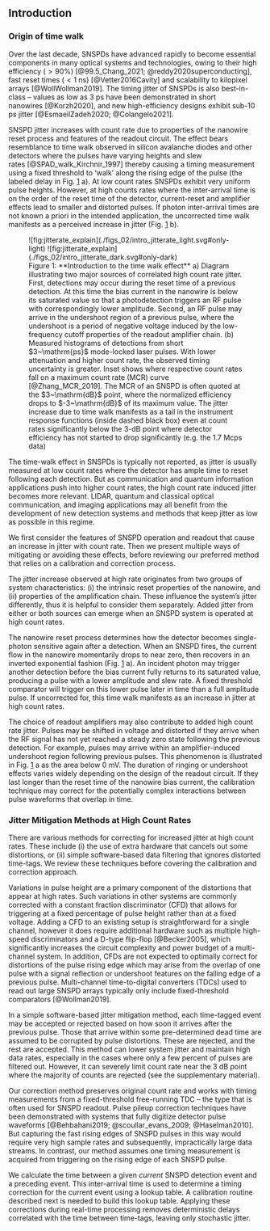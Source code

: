 ## Introduction

### Origin of time walk

Over the last decade, SNSPDs have advanced rapidly to become essential components in many optical systems and technologies, owing to their high efficiency $(>90\%)$&#160;[@99.5_Chang_2021; @reddy2020superconducting], fast reset times ($< 1~\mathrm{ns}$)&#160;[@Vetter2016Cavity] and scalability to kilopixel arrays&#160;[@WollWollman2019]. The timing jitter of SNSPDs is also best-in-class – values as low as 3&#160;ps have been demonstrated in short nanowires&#160;[@Korzh2020], and new high-efficiency designs exhibit sub-10 ps jitter&#160;[@EsmaeilZadeh2020; @Colangelo2021].

SNSPD jitter increases with count rate due to properties of the nanowire reset process and features of the readout circuit. The effect bears resemblance to time walk observed in silicon avalanche diodes and other detectors where the pulses have varying heights and slew rates&#160;[@SPAD_walk_Kirchnir_1997] thereby causing a timing measurement using a fixed threshold to ‘walk’ along the rising edge of the pulse (the labeled delay in Fig. [1](#fig:jitterate_explain) a). At low count rates SNSPDs exhibit very uniform pulse heights. However, at high counts rates where the inter-arrival time is on the order of the reset time of the detector, current-reset and amplifier effects lead to smaller and distorted pulses. If photon inter-arrival times are not known a priori in the intended application, the uncorrected time walk manifests as a perceived increase in jitter (Fig. [1](#fig:jitterate_explain) b).

<figure markdown> 
    <a name='fig:jitterate_explain'></a> 
    ![fig:jitterate_explain](./figs_02/intro_jitterate_light.svg#only-light)
    ![fig:jitterate_explain](./figs_02/intro_jitterate_dark.svg#only-dark) 
    <figcaption markdown> Figure 1: **Introduction to the time walk effect** a) Diagram illustrating two major sources of correlated high count rate jitter. First, detections may occur during the reset time of a previous detection. At this time the bias current in the nanowire is below its saturated value so that a photodetection triggers an RF pulse with correspondingly lower amplitude. Second, an RF pulse may arrive in the undershoot region of a previous pulse, where the undershoot is a period of negative voltage induced by the low-frequency cutoff properties of the readout amplifier chain. (b) Measured histograms of detections from short $3~\mathrm{ps}$ mode-locked laser pulses. With lower attenuation and higher count rate, the observed timing uncertainty is greater. Inset shows where respective count rates fall on a maximum count rate (MCR) curve [@Zhang_MCR_2019]. The MCR of an SNSPD is often quoted at the $3~\mathrm{dB}$ point, where the normalized efficiency drops to $-3~\mathrm{dB}$ of its maximum value. The jitter increase due to time walk manifests as a tail in the instrument response functions (inside dashed black box) even at count rates significantly below the 3-dB point where detector efficiency has not started to drop significantly (e.g. the 1.7 Mcps data)</figcaption>
    </figure>

The time-walk effect in SNSPDs is typically not reported, as jitter is usually measured at low count rates where the detector has ample time to reset following each detection. But as communication and quantum information applications push into higher count rates, the high count rate induced jitter becomes more relevant. LIDAR, quantum and classical optical communication, and imaging applications may all benefit from the development of new detection systems and methods that keep jitter as low as possible in this regime.

We first consider the features of SNSPD operation and readout that cause an increase in jitter with count rate. Then we present multiple ways of mitigating or avoiding these effects, before reviewing our preferred method that relies on a calibration and correction process.

The jitter increase observed at high rate originates from two groups of system characteristics: (i) the intrinsic reset properties of the nanowire, and (ii) properties of the amplification chain. These influence the system’s jitter differently, thus it is helpful to consider them separately. Added jitter from either or both sources can emerge when an SNSPD system is operated at high count rates.

The nanowire reset process determines how the detector becomes single-photon sensitive again after a detection. When an SNSPD fires, the current flow in the nanowire momentarily drops to near zero, then recovers in an inverted exponential fashion (Fig. [1](#fig:jitterate_explain) a). An incident photon may trigger another detection before the bias current fully returns to its saturated value, producing a pulse with a lower amplitude and slew rate. A fixed threshold comparator will trigger on this lower pulse later in time than a full amplitude pulse. If uncorrected for, this time walk manifests as an increase in jitter at high count rates.

The choice of readout amplifiers may also contribute to added high count rate jitter. Pulses may be shifted in voltage and distorted if they arrive when the RF signal has not yet reached a steady zero state following the previous detection. For example, pulses may arrive within an amplifier-induced undershoot region following previous pulses. This phenomenon is illustrated in Fig. [1](#fig:jitterate_explain) a as the area below 0&#160;mV. The duration of ringing or undershoot effects varies widely depending on the design of the readout circuit. If they last longer than the reset time of the nanowire bias current, the calibration technique may correct for the potentially complex interactions between pulse waveforms that overlap in time.

### Jitter Mitigation Methods at High Count Rates

There are various methods for correcting for increased jitter at high count rates. These include (i) the use of extra hardware that cancels out some distortions, or (ii) simple software-based data filtering that ignores distorted time-tags. We review these techniques before covering the calibration and correction approach.

Variations in pulse height are a primary component of the distortions that appear at high rates. Such variations in other systems are commonly corrected with a constant fraction discriminator (CFD) that allows for triggering at a fixed percentage of pulse height rather than at a fixed voltage. Adding a CFD to an existing setup is straightforward for a single channel, however it does require additional hardware such as multiple high-speed discriminators and a D-type flip-flop&#160;[@Becker2005], which significantly increases the circuit complexity and power budget of a multi-channel system. In addition, CFDs are not expected to optimally correct for distortions of the pulse rising edge which may arise from the overlap of one pulse with a signal reflection or undershoot features on the falling edge of a previous pulse. Multi-channel time-to-digital converters (TDCs) used to read out large SNSPD arrays typically only include fixed-threshold comparators&#160;[@Wollman2019].

In a simple software-based jitter mitigation method, each time-tagged event may be accepted or rejected based on how soon it arrives after the previous pulse. Those that arrive within some pre-determined dead time are assumed to be corrupted by pulse distortions. These are rejected, and the rest are accepted. This method can lower system jitter and maintain high data rates, especially in the cases where only a few percent of pulses are filtered out. However, it can severely limit count rate near the $3~\mathrm{dB}$ point where the majority of counts are rejected (see the supplementary material).

Our correction method preserves original count rate and works with timing measurements from a fixed-threshold free-running TDC – the type that is often used for SNSPD readout. Pulse pileup correction techniques have been demonstrated with systems that fully digitize detector pulse waveforms&#160;[@Behbahani2019; @scoullar_evans_2009; @Haselman2010]. But capturing the fast rising edges of SNSPD pulses in this way would require very high sample rates and subsequently, impractically large data streams. In contrast, our method assumes one timing measurement is acquired from triggering on the rising edge of each SNSPD pulse.

We calculate the time between a given *current* SNSPD detection event and a preceding event. This inter-arrival time is used to determine a timing correction for the current event using a lookup table. A calibration routine described next is needed to build this lookup table. Applying these corrections during real-time processing removes deterministic delays correlated with the time between time-tags, leaving only stochastic jitter.
